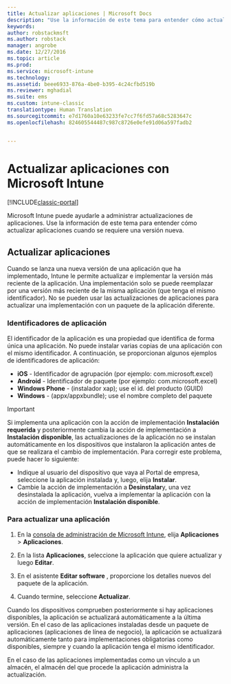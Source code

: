 ```yaml
---
title: Actualizar aplicaciones | Microsoft Docs
description: "Use la información de este tema para entender cómo actualizar aplicaciones cuando se requiere una versión nueva."
keywords: 
author: robstackmsft
ms.author: robstack
manager: angrobe
ms.date: 12/27/2016
ms.topic: article
ms.prod: 
ms.service: microsoft-intune
ms.technology: 
ms.assetid: beee6933-876a-4be0-b395-4c24cfbd519b
ms.reviewer: mghadial
ms.suite: ems
ms.custom: intune-classic
translationtype: Human Translation
ms.sourcegitcommit: e7d1760a10e63233fe7cc7f6fd57a68c5283647c
ms.openlocfilehash: 824605544487c987c8726e0efe91d06a597fadb2


---
```


# <a name="update-apps-using-microsoft-intune"></a>Actualizar aplicaciones con Microsoft Intune

[!INCLUDE[classic-portal](../includes/classic-portal.md)]

Microsoft Intune puede ayudarle a administrar actualizaciones de aplicaciones. Use la información de este tema para entender cómo actualizar aplicaciones cuando se requiere una versión nueva.

## <a name="how-to-update-apps"></a>Actualizar aplicaciones
Cuando se lanza una nueva versión de una aplicación que ha implementado, Intune le permite actualizar e implementar la versión más reciente de la aplicación. Una implementación solo se puede reemplazar por una versión más reciente de la misma aplicación (que tenga el mismo identificador). No se pueden usar las actualizaciones de aplicaciones para actualizar una implementación con un paquete de la aplicación diferente.

### <a name="app-identifiers"></a>Identificadores de aplicación
El identificador de la aplicación es una propiedad que identifica de forma única una aplicación. No puede instalar varias copias de una aplicación con el mismo identificador. A continuación, se proporcionan algunos ejemplos de identificadores de aplicación:

- **iOS** - Identificador de agrupación (por ejemplo: com.microsoft.excel)
- **Android** - Identificador de paquete (por ejemplo: com.microsoft.excel)
- **Windows Phone** - (instalador xap); use el id. del producto (GUID)
- **Windows** - (appx/appxbundle); use el nombre completo del paquete



> [!IMPORTANT]
> Si implementa una aplicación con la acción de implementación **Instalación requerida** y posteriormente cambia la acción de implementación a **Instalación disponible**, las actualizaciones de la aplicación no se instalan automáticamente en los dispositivos que instalaron la aplicación antes de que se realizara el cambio de implementación. Para corregir este problema, puede hacer lo siguiente:
>
> -   Indique al usuario del dispositivo que vaya al Portal de empresa, seleccione la aplicación instalada y, luego, elija **Instalar**.
> -   Cambie la acción de implementación a **Desinstalar**y, una vez desinstalada la aplicación, vuelva a implementar la aplicación con la acción de implementación **Instalación disponible**.

### <a name="to-update-an-app"></a>Para actualizar una aplicación

1.  En la [consola de administración de Microsoft Intune](https://manage.microsoft.com), elija **Aplicaciones** &gt; **Aplicaciones**.

2.  En la lista **Aplicaciones**, seleccione la aplicación que quiere actualizar y luego **Editar**.

3.  En el asistente **Editar software** , proporcione los detalles nuevos del paquete de la aplicación.

4.  Cuando termine, seleccione **Actualizar**.

Cuando los dispositivos comprueben posteriormente si hay aplicaciones disponibles, la aplicación se actualizará automáticamente a la última versión.
En el caso de las aplicaciones instaladas desde un paquete de aplicaciones (aplicaciones de línea de negocio), la aplicación se actualizará automáticamente tanto para implementaciones obligatorias como disponibles, siempre y cuando la aplicación tenga el mismo identificador.

En el caso de las aplicaciones implementadas como un vínculo a un almacén, el almacén del que procede la aplicación administra la actualización.



<!--HONumber=Dec16_HO5-->


